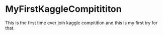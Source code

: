 # MyFirstKaggleCompitititon
This is the first time ever join kaggle compitition and this is my first try for that.

